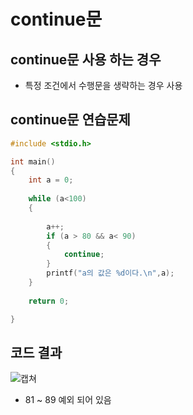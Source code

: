 # continue문

## continue문 사용 하는 경우
- 특정 조건에서 수행문을 생략하는 경우 사용

## continue문 연습문제
```c
#include <stdio.h>

int main()
{
	int a = 0;
	
	while (a<100)
	{
		
		a++;
		if (a > 80 && a< 90)
		{
			continue;
		}
		printf("a의 값은 %d이다.\n",a);
	}
	
	return 0;

}
```
## 코드 결과
![캡쳐](https://user-images.githubusercontent.com/82345970/158748121-48ec6d43-09a5-4a73-a0a6-836f1e597e6b.PNG)

- 81 ~ 89 예외 되어 있음

